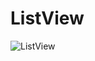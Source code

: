 # ListView
![ListView](https://user-images.githubusercontent.com/59411109/189282262-7c64cd8f-ecf5-482b-a959-4c40ab18b60a.PNG)

